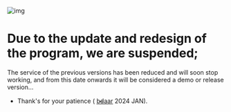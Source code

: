 ![img](https://github.com/bdaar/Anti-Sanction/blob/main/UI-UX/update.png)

# Due to the update and redesign of the program, we are suspended;
The service of the previous versions has been reduced and will soon stop working, and from this date onwards it will be considered a demo or release version...

+ Thank's for your patience ( [b̴d̴aar](https://github.com/bdaar) 2024 JAN).
